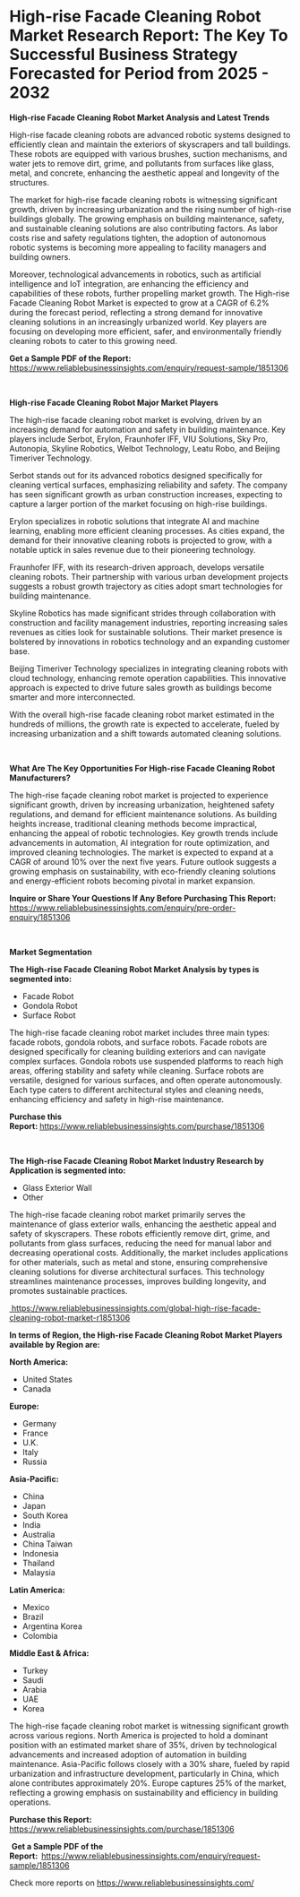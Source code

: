 <p><h1>High-rise Facade Cleaning Robot Market Research Report: The Key To Successful Business Strategy Forecasted for Period from 2025 - 2032</h1></p><p><strong>High-rise Facade Cleaning Robot Market Analysis and Latest Trends</strong></p>
<p><p>High-rise facade cleaning robots are advanced robotic systems designed to efficiently clean and maintain the exteriors of skyscrapers and tall buildings. These robots are equipped with various brushes, suction mechanisms, and water jets to remove dirt, grime, and pollutants from surfaces like glass, metal, and concrete, enhancing the aesthetic appeal and longevity of the structures. </p><p>The market for high-rise facade cleaning robots is witnessing significant growth, driven by increasing urbanization and the rising number of high-rise buildings globally. The growing emphasis on building maintenance, safety, and sustainable cleaning solutions are also contributing factors. As labor costs rise and safety regulations tighten, the adoption of autonomous robotic systems is becoming more appealing to facility managers and building owners. </p><p>Moreover, technological advancements in robotics, such as artificial intelligence and IoT integration, are enhancing the efficiency and capabilities of these robots, further propelling market growth. The High-rise Facade Cleaning Robot Market is expected to grow at a CAGR of 6.2% during the forecast period, reflecting a strong demand for innovative cleaning solutions in an increasingly urbanized world. Key players are focusing on developing more efficient, safer, and environmentally friendly cleaning robots to cater to this growing need.</p></p>
<p><strong>Get a Sample PDF of the Report:&nbsp;</strong> <a href="https://www.reliablebusinessinsights.com/enquiry/request-sample/1851306?utm_campaign=2274&utm_medium=2&utm_source=Github&utm_content=ia&utm_term=26032025&utm_id=high-rise-facade-cleaning-robot">https://www.reliablebusinessinsights.com/enquiry/request-sample/1851306</a></p>
<p>&nbsp;</p>
<p><strong>High-rise Facade Cleaning Robot Major Market Players</strong></p>
<p><p>The high-rise facade cleaning robot market is evolving, driven by an increasing demand for automation and safety in building maintenance. Key players include Serbot, Erylon, Fraunhofer IFF, VIU Solutions, Sky Pro, Autonopia, Skyline Robotics, Welbot Technology, Leatu Robo, and Beijing Timeriver Technology.</p><p>Serbot stands out for its advanced robotics designed specifically for cleaning vertical surfaces, emphasizing reliability and safety. The company has seen significant growth as urban construction increases, expecting to capture a larger portion of the market focusing on high-rise buildings.</p><p>Erylon specializes in robotic solutions that integrate AI and machine learning, enabling more efficient cleaning processes. As cities expand, the demand for their innovative cleaning robots is projected to grow, with a notable uptick in sales revenue due to their pioneering technology.</p><p>Fraunhofer IFF, with its research-driven approach, develops versatile cleaning robots. Their partnership with various urban development projects suggests a robust growth trajectory as cities adopt smart technologies for building maintenance.</p><p>Skyline Robotics has made significant strides through collaboration with construction and facility management industries, reporting increasing sales revenues as cities look for sustainable solutions. Their market presence is bolstered by innovations in robotics technology and an expanding customer base.</p><p>Beijing Timeriver Technology specializes in integrating cleaning robots with cloud technology, enhancing remote operation capabilities. This innovative approach is expected to drive future sales growth as buildings become smarter and more interconnected.</p><p>With the overall high-rise facade cleaning robot market estimated in the hundreds of millions, the growth rate is expected to accelerate, fueled by increasing urbanization and a shift towards automated cleaning solutions.</p></p>
<p>&nbsp;</p>
<p><strong>What Are The Key Opportunities For High-rise Facade Cleaning Robot Manufacturers?</strong></p>
<p><p>The high-rise façade cleaning robot market is projected to experience significant growth, driven by increasing urbanization, heightened safety regulations, and demand for efficient maintenance solutions. As building heights increase, traditional cleaning methods become impractical, enhancing the appeal of robotic technologies. Key growth trends include advancements in automation, AI integration for route optimization, and improved cleaning technologies. The market is expected to expand at a CAGR of around 10% over the next five years. Future outlook suggests a growing emphasis on sustainability, with eco-friendly cleaning solutions and energy-efficient robots becoming pivotal in market expansion.</p></p>
<p><strong>Inquire or Share Your Questions If Any Before Purchasing This Report:</strong> <a href="https://www.reliablebusinessinsights.com/enquiry/pre-order-enquiry/1851306?utm_campaign=2274&utm_medium=2&utm_source=Github&utm_content=ia&utm_term=26032025&utm_id=high-rise-facade-cleaning-robot">https://www.reliablebusinessinsights.com/enquiry/pre-order-enquiry/1851306</a></p>
<p>&nbsp;</p>
<p><strong>Market Segmentation</strong></p>
<p><strong>The High-rise Facade Cleaning Robot Market Analysis by types is segmented into:</strong></p>
<p><ul><li>Facade Robot</li><li>Gondola Robot</li><li>Surface Robot</li></ul></p>
<p><p>The high-rise facade cleaning robot market includes three main types: facade robots, gondola robots, and surface robots. Facade robots are designed specifically for cleaning building exteriors and can navigate complex surfaces. Gondola robots use suspended platforms to reach high areas, offering stability and safety while cleaning. Surface robots are versatile, designed for various surfaces, and often operate autonomously. Each type caters to different architectural styles and cleaning needs, enhancing efficiency and safety in high-rise maintenance.</p></p>
<p><strong>Purchase this Report:&nbsp;</strong><a href="https://www.reliablebusinessinsights.com/purchase/1851306?utm_campaign=2274&utm_medium=2&utm_source=Github&utm_content=ia&utm_term=26032025&utm_id=high-rise-facade-cleaning-robot">https://www.reliablebusinessinsights.com/purchase/1851306</a></p>
<p>&nbsp;</p>
<p><strong>The High-rise Facade Cleaning Robot Market Industry Research by Application is segmented into:</strong></p>
<p><ul><li>Glass Exterior Wall</li><li>Other</li></ul></p>
<p><p>The high-rise facade cleaning robot market primarily serves the maintenance of glass exterior walls, enhancing the aesthetic appeal and safety of skyscrapers. These robots efficiently remove dirt, grime, and pollutants from glass surfaces, reducing the need for manual labor and decreasing operational costs. Additionally, the market includes applications for other materials, such as metal and stone, ensuring comprehensive cleaning solutions for diverse architectural surfaces. This technology streamlines maintenance processes, improves building longevity, and promotes sustainable practices.</p></p>
<p><a href="https://www.reliablebusinessinsights.com/global-high-rise-facade-cleaning-robot-market-r1851306?utm_campaign=2274&utm_medium=2&utm_source=Github&utm_content=ia&utm_term=26032025&utm_id=high-rise-facade-cleaning-robot">&nbsp;https://www.reliablebusinessinsights.com/global-high-rise-facade-cleaning-robot-market-r1851306</a></p>
<p><strong>In terms of Region, the High-rise Facade Cleaning Robot Market Players available by Region are:</strong></p>
<p>
    <p> <strong> North America: </strong>
        <ul>
            <li>United States</li>
            <li>Canada</li>
        </ul>
        </p> 
    <p> <strong> Europe: </strong>
        <ul>
            <li>Germany</li>
            <li>France</li>
            <li>U.K.</li>
            <li>Italy</li>
            <li>Russia</li>
        </ul>
        </p> 
    <p> <strong> Asia-Pacific: </strong>
        <ul>
            <li>China</li>
            <li>Japan</li>
            <li>South Korea</li>
            <li>India</li>
            <li>Australia</li>
            <li>China Taiwan</li>
            <li>Indonesia</li>
            <li>Thailand</li>
            <li>Malaysia</li>
        </ul>
        </p> 
    <p> <strong> Latin America: </strong>
        <ul>
            <li>Mexico</li>
            <li>Brazil</li>
            <li>Argentina Korea</li>
            <li>Colombia</li>
        </ul>
        </p> 
    <p> <strong> Middle East & Africa: </strong>
        <ul>
            <li>Turkey</li>
            <li>Saudi</li>
            <li>Arabia</li>
            <li>UAE</li>
            <li>Korea</li>
        </ul>
    </p>
    </p>
<p><p>The high-rise façade cleaning robot market is witnessing significant growth across various regions. North America is projected to hold a dominant position with an estimated market share of 35%, driven by technological advancements and increased adoption of automation in building maintenance. Asia-Pacific follows closely with a 30% share, fueled by rapid urbanization and infrastructure development, particularly in China, which alone contributes approximately 20%. Europe captures 25% of the market, reflecting a growing emphasis on sustainability and efficiency in building operations.</p></p>
<p><strong>Purchase this Report: </strong><a href="https://www.reliablebusinessinsights.com/purchase/1851306?utm_campaign=2274&utm_medium=2&utm_source=Github&utm_content=ia&utm_term=26032025&utm_id=high-rise-facade-cleaning-robot">https://www.reliablebusinessinsights.com/purchase/1851306</a></p>
<p>&nbsp;<strong>Get a Sample PDF of the Report:&nbsp;&nbsp;</strong><a href="https://www.reliablebusinessinsights.com/enquiry/request-sample/1851306?utm_campaign=2274&utm_medium=2&utm_source=Github&utm_content=ia&utm_term=26032025&utm_id=high-rise-facade-cleaning-robot">https://www.reliablebusinessinsights.com/enquiry/request-sample/1851306</a></p>
<p><strong></strong></p>
<p>Check more reports on <a href="https://www.reliablebusinessinsights.com/?utm_campaign=2274&utm_medium=2&utm_source=Github&utm_content=ia&utm_term=26032025&utm_id=high-rise-facade-cleaning-robot">https://www.reliablebusinessinsights.com/</a></p>